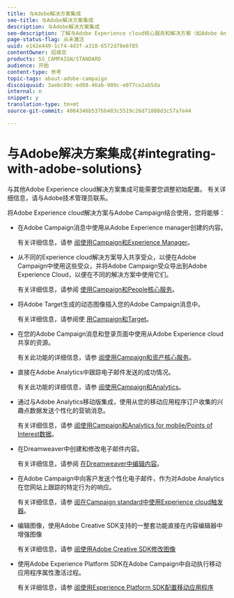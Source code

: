 ```yaml
---
title: 与Adobe解决方案集成
seo-title: 与Adobe解决方案集成
description: 与Adobe解决方案集成
seo-description: 了解与Adobe Experience cloud核心服务和解决方案（如Adobe Analytics和Experience Manager）的集成如何通过深入的洞察和便捷的内容管理改进您的Adobe Campaign战略。
page-status-flag: 从未激活
uuid: e142e449-1cf4-4d3f-a318-6572d78e6f85
contentOwner: 绍维亚
products: SG_CAMPAIGN/STANDARD
audience: 开始
content-type: 参考
topic-tags: about-adobe-campaign
discoiquuid: 3aebc89c-ed08-46ab-909c-e077ce2ab5da
internal: n
snippet: y
translation-type: tm+mt
source-git-commit: 4084346b537bb483c5519c26d71880d3c57a7e44

---
```



# 与Adobe解决方案集成{#integrating-with-adobe-solutions}

与其他Adobe Experience cloud解决方案集成可能需要您调整初始配置。 有关详细信息，请与Adobe技术管理员联系。

将Adobe Experience cloud解决方案与Adobe Campaign结合使用，您将能够：

* 在Adobe Campaign消息中使用从Adobe Experience manager创建的内容。

   有关详细信息，请参 [阅使用Campaign和Experience Manager](../../integrating/using/integrating-with-experience-manager.md)。

* 从不同的Experience cloud解决方案导入共享受众，以便在Adobe Campaign中使用这些受众，并将Adobe Campaign受众导出到Adobe Experience Cloud，以便在不同的解决方案中使用它们。

   有关详细信息，请参阅 [使用Campaign和People核心服务](../../integrating/using/about-campaign-audience-manager-or-people-core-service-integration.md)。

* 将Adobe Target生成的动态图像插入您的Adobe Campaign消息中。

   有关详细信息，请参阅使 [用Campaign和Target](../../integrating/using/about-campaign-target-integration.md)。

* 在您的Adobe Campaign消息和登录页面中使用从Adobe Experience cloud共享的资源。

   有关此功能的详细信息，请参 [阅使用Campaign和资产核心服务](../../integrating/using/working-with-campaign-and-assets-core-service.md)。

* 直接在Adobe Analytics中跟踪电子邮件发送的成功情况。

   有关此功能的详细信息，请参 [阅使用Campaign和Analytics](../../integrating/using/about-campaign-analytics-integration.md)。

* 通过与Adobe Analytics移动版集成，使用从您的移动应用程序订户收集的兴趣点数据发送个性化的营销消息。

   有关详细信息，请参 [阅使用Campaign和Analytics for mobile/Points of Interest数据](../../integrating/using/about-campaign-points-of-interest-data-integration.md)。

* 在Dreamweaver中创建和修改电子邮件内容。

   有关详细信息，请参阅 [在Dreamweaver中编辑内容](../../designing/using/using-integrations.md#editing-content-in-dreamweaver)。

* 在Adobe Campaign中向客户发送个性化电子邮件，作为对Adobe Analytics在您网站上跟踪的特定行为的响应。

   有关详细信息，请参 [阅在Campaign standard中使用Experience cloud触发器](../../integrating/using/about-adobe-experience-cloud-triggers.md)。

* 编辑图像，使用Adobe Creative SDK支持的一整套功能直接在内容编辑器中增强图像

   有关详细信息，请参 [阅使用Adobe Creative SDK修改图像](../../designing/using/images.md#modifying-images-with-the-adobe-creative-sdk)

* 使用Adobe Experience Platform SDK在Adobe Campaign中自动执行移动应用程序属性激活过程。

   有关详细信息，请参 [阅使用Experience Platform SDK配置移动应用程序](https://helpx.adobe.com/campaign/kb/configuring-app-sdk.html)

